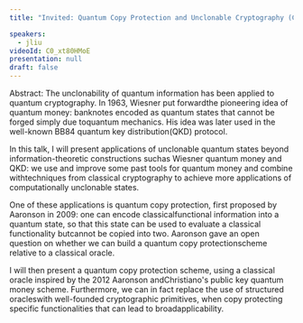 ```yaml
---
title: "Invited: Quantum Copy Protection and Unclonable Cryptography (Chair: Nai-Hui, Chia)"

speakers:
  - jliu
videoId: C0_xt80HMoE
presentation: null
draft: false
---
```

Abstract: The unclonability of quantum information has been applied to quantum cryptography. In 1963, Wiesner put forwardthe pioneering idea of quantum money: banknotes encoded as quantum states that cannot be forged simply due toquantum mechanics. His idea was later used in the well-known BB84 quantum key distribution(QKD) protocol.

In this talk, I will present applications of unclonable quantum states beyond information-theoretic constructions suchas Wiesner quantum money and QKD: we use and improve some past tools for quantum money and combine withtechniques from classical cryptography to achieve more applications of computationally unclonable states.

One of these applications is quantum copy protection, first proposed by Aaronson in 2009: one can encode classicalfunctional information into a quantum state, so that this state can be used to evaluate a classical functionality butcannot be copied into two. Aaronson gave an open question on whether we can build a quantum copy protectionscheme relative to a classical oracle.

I will then present a quantum copy protection scheme, using a classical oracle inspired by the 2012 Aaronson andChristiano's public key quantum money scheme. Furthermore, we can in fact replace the use of structured oracleswith well-founded cryptographic primitives, when copy protecting specific functionalities that can lead to broadapplicability.

<!-- fields to use above: -->
<!-- videoId: "Vfl9pPh6ipI" -->
<!-- presentation: "/slides/invited-MargaridaPereira.pdf" -->
